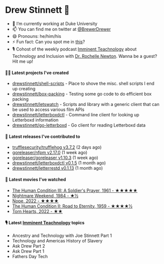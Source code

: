 
# Drew Stinnett 👋

- 🔭 I’m currently working at Duke University
- 📫 You can find me on twitter at [@BrewerDrewer](https://twitter.com/BrewerDrewer)
- 😄 Pronouns: he/him/his
- ⚡ Fun fact: Can you spot me in [this](https://www.youtube.com/watch?v=oL9WnB0qHBA)?
- 🎙 Cohost of the weekly podcast [Imminent Teachnology](https://podcast.imminentteachnology.com/) about Technology and Inclusion with [Dr. Rochelle Newton](https://www.linkedin.com/in/drrochellenewton/). Wanna be a guest? Hit me up!

#### 👨‍💻 Latest projects I've created
- [drewstinnett/shell-scripts](https://github.com/drewstinnett/shell-scripts) - Place to shove the misc. shell scripts I end up creating
- [drewstinnett/box-packing](https://github.com/drewstinnett/box-packing) - Testing some go code to do efficient box packing
- [drewstinnett/letswatch](https://github.com/drewstinnett/letswatch) - Scripts and library with a generic client that can be used to access various film APIs
- [drewstinnett/letterboxdctl](https://github.com/drewstinnett/letterboxdctl) - Command line client for looking up Letterboxd information
- [drewstinnett/go-letterboxd](https://github.com/drewstinnett/go-letterboxd) - Go client for reading Letterboxd data

#### 🚀 Latest releases I've contributed to
- [trufflesecurity/trufflehog v3.7.2](https://github.com/trufflesecurity/trufflehog/releases/tag/v3.7.2) (2 days ago)
- [goreleaser/nfpm v2.17.0](https://github.com/goreleaser/nfpm/releases/tag/v2.17.0) (1 week ago)
- [goreleaser/goreleaser v1.10.3](https://github.com/goreleaser/goreleaser/releases/tag/v1.10.3) (1 week ago)
- [drewstinnett/letterboxdctl v0.1.5](https://github.com/drewstinnett/letterboxdctl/releases/tag/v0.1.5) (1 month ago)
- [drewstinnett/letterrestd v0.1.13](https://github.com/drewstinnett/letterrestd/releases/tag/v0.1.13) (1 month ago)

#### 🍿 Latest movies I've watched
- [The Human Condition III: A Soldier&#39;s Prayer, 1961 - ★★★★★](https://letterboxd.com/mondodrew/film/the-human-condition-iii-a-soldiers-prayer/)
- [Nightmare Weekend, 1984 - ★½](https://letterboxd.com/mondodrew/film/nightmare-weekend/)
- [Nope, 2022 - ★★★★](https://letterboxd.com/mondodrew/film/nope/)
- [The Human Condition II: Road to Eternity, 1959 - ★★★★½](https://letterboxd.com/mondodrew/film/the-human-condition-ii-road-to-eternity/)
- [Torn Hearts, 2022 - ★★](https://letterboxd.com/mondodrew/film/torn-hearts/)

#### 🎙 Latest [Imminent Teachnology](https://podcast.imminentteachnology.com/) topics
- Ancestry and Technology with Joe Stinnett Part 1
- Technology and Americas History of Slavery
- Ask Drew Part 2
- Ask Drew Part 1
- Fathers Day Tech
